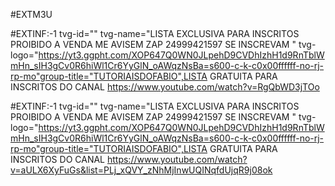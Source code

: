 


#EXTM3U

#EXTINF:-1 tvg-id="" tvg-name="LISTA EXCLUSIVA PARA INSCRITOS PROIBIDO A VENDA ME AVISEM ZAP 24999421597 SE INSCREVAM " tvg-logo="https://yt3.ggpht.com/XOP647Q0WN0JLpehD9CVDhIzhH1d9RnTblWmHn_sIH3gCv0R6hiWl1Cr6YyGlN_oAWqzNsBa=s600-c-k-c0x00ffffff-no-rj-rp-mo"group-title="TUTORIAISDOFABIO",LISTA GRATUITA PARA INSCRITOS DO CANAL 
https://www.youtube.com/watch?v=RgQbWD3jTOo

#EXTINF:-1 tvg-id="" tvg-name="LISTA EXCLUSIVA PARA INSCRITOS PROIBIDO A VENDA ME AVISEM ZAP 24999421597 SE INSCREVAM " tvg-logo="https://yt3.ggpht.com/XOP647Q0WN0JLpehD9CVDhIzhH1d9RnTblWmHn_sIH3gCv0R6hiWl1Cr6YyGlN_oAWqzNsBa=s600-c-k-c0x00ffffff-no-rj-rp-mo"group-title="TUTORIAISDOFABIO",LISTA GRATUITA PARA INSCRITOS DO CANAL 
https://www.youtube.com/watch?v=aULX6XyFuGs&list=PLj_xQVY_zNhMjInwUQINqfdUjqR9j08ok
